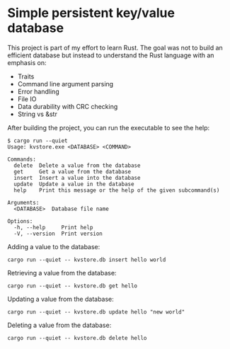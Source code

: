 # Simple persistent key/value database

This project is part of my effort to learn Rust. The goal was not to build an
efficient database but instead to understand the Rust language with an emphasis
on:

- Traits
- Command line argument parsing
- Error handling
- File IO
- Data durability with CRC checking
- String vs &str

After building the project, you can run the executable to see the help:

```text
$ cargo run --quiet
Usage: kvstore.exe <DATABASE> <COMMAND>

Commands:
  delete  Delete a value from the database
  get     Get a value from the database
  insert  Insert a value into the database
  update  Update a value in the database
  help    Print this message or the help of the given subcommand(s)

Arguments:
  <DATABASE>  Database file name

Options:
  -h, --help     Print help
  -V, --version  Print version
```

Adding a value to the database:

```text
cargo run --quiet -- kvstore.db insert hello world
```

Retrieving a value from the database:

```text
cargo run --quiet -- kvstore.db get hello
```

Updating a value from the database:

```text
cargo run --quiet -- kvstore.db update hello "new world"
```

Deleting a value from the database:

```text
cargo run --quiet -- kvstore.db delete hello
```
